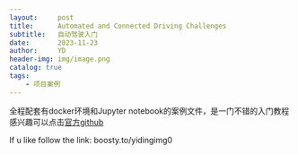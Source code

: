 ```yaml
---
layout:     post
title:      Automated and Connected Driving Challenges
subtitle:   自动驾驶入门
date:       2023-11-23
author:     YD
header-img: img/image.png
catalog: true
tags:
    - 项目案例
---
```

<p 来自于亚琛工业大学RWTH-Aachen的自动驾驶学院IKA的网课，发布于MOOC平台edx。/p>

全程配套有docker环境和Jupyter notebook的案例文件，是一门不错的入门教程
感兴趣可以点击[官方github](https://github.com/ika-rwth-aachen/acdc/wiki)

If u like follow the link:
boosty.to/yidingimg0

